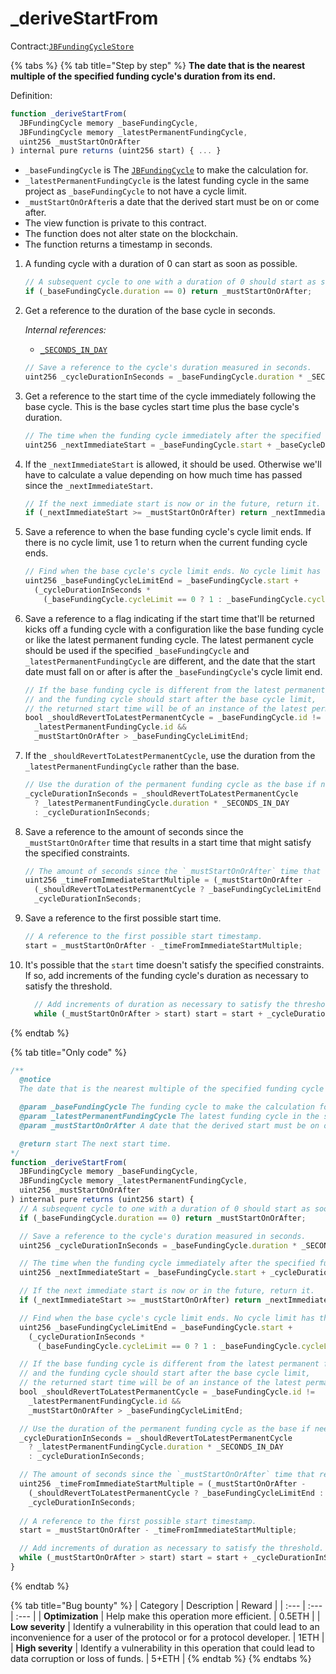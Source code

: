 # \_deriveStartFrom

Contract:[`JBFundingCycleStore`](../)​

{% tabs %}
{% tab title="Step by step" %}
**The date that is the nearest multiple of the specified funding cycle's duration from its end.**

Definition:

```javascript
function _deriveStartFrom(
  JBFundingCycle memory _baseFundingCycle,
  JBFundingCycle memory _latestPermanentFundingCycle,
  uint256 _mustStartOnOrAfter
) internal pure returns (uint256 start) { ... }
```

* `_baseFundingCycle` is The [`JBFundingCycle`](../../../data-structures/jbfundingcycle.md) to make the calculation for.
* `_latestPermanentFundingCycle` is the latest funding cycle in the same project as `_baseFundingCycle` to not have a cycle limit.
* `_mustStartOnOrAfter`is a date that the derived start must be on or come after.
* The view function is private to this contract.
* The function does not alter state on the blockchain.
* The function returns a timestamp in seconds.

1. A funding cycle with a duration of 0 can start as soon as possible. 

   ```javascript
   // A subsequent cycle to one with a duration of 0 should start as soon as possible.
   if (_baseFundingCycle.duration == 0) return _mustStartOnOrAfter;
   ```

2. Get a reference to the duration of the base cycle in seconds.  


   _Internal references:_

   * [`_SECONDS_IN_DAY`](../properties/_seconds_in_day.md)

   ```javascript
   // Save a reference to the cycle's duration measured in seconds.
   uint256 _cycleDurationInSeconds = _baseFundingCycle.duration * _SECONDS_IN_DAY;
   ```

3. Get a reference to the start time of the cycle immediately following the base cycle. This is the base cycles start time plus the base cycle's duration.

   ```javascript
   // The time when the funding cycle immediately after the specified funding cycle starts.
   uint256 _nextImmediateStart = _baseFundingCycle.start + _baseCycleDurationInSeconds;
   ```

4. If the `_nextImmediateStart` is allowed, it should be used. Otherwise we'll have to calculate a value depending on how much time has passed since the `_nextImmediateStart`.

   ```javascript
   // If the next immediate start is now or in the future, return it.
   if (_nextImmediateStart >= _mustStartOnOrAfter) return _nextImmediateStart;
   ```

5. Save a reference to when the base funding cycle's cycle limit ends. If there is no cycle limit, use 1 to return when the current funding cycle ends.

   ```javascript
   // Find when the base cycle's cycle limit ends. No cycle limit has the same behavior of a cycle limit of 1.
   uint256 _baseFundingCycleLimitEnd = _baseFundingCycle.start +
     (_cycleDurationInSeconds *
       (_baseFundingCycle.cycleLimit == 0 ? 1 : _baseFundingCycle.cycleLimit));
   ```

6. Save a reference to a flag indicating if the start time that'll be returned kicks off a funding cycle with a configuration like the base funding cycle or like the latest permanent funding cycle. The latest permanent cycle should be used if the specified `_baseFundingCycle` and `_latestPermanentFundingCycle` are different, and the date that the start date must fall on or after is after the `_baseFundingCycle`'s cycle limit end.

   ```javascript
   // If the base funding cycle is different from the latest permanent funding cycle,
   // and the funding cycle should start after the base cycle limit,
   // the returned start time will be of an instance of the latest permanent funding cycle.
   bool _shouldRevertToLatestPermanentCycle = _baseFundingCycle.id !=
     _latestPermanentFundingCycle.id &&
     _mustStartOnOrAfter > _baseFundingCycleLimitEnd;
   ```

7. If the `_shouldRevertToLatestPermanentCycle`, use the duration from the `_latestPermanentFundingCycle` rather than the base.

   ```javascript
   // Use the duration of the permanent funding cycle as the base if needed.
   _cycleDurationInSeconds = _shouldRevertToLatestPermanentCycle
     ? _latestPermanentFundingCycle.duration * _SECONDS_IN_DAY
     : _cycleDurationInSeconds;
   ```

8. Save a reference to the amount of seconds since the `_mustStartOnOrAfter` time that results in a start time that might satisfy the specified constraints.

   ```javascript
   // The amount of seconds since the `_mustStartOnOrAfter` time that results in a start time that might satisfy the specified constraints.
   uint256 _timeFromImmediateStartMultiple = (_mustStartOnOrAfter -
     (_shouldRevertToLatestPermanentCycle ? _baseFundingCycleLimitEnd : _nextImmediateStart)) %
     _cycleDurationInSeconds;
   ```

9. Save a reference to the first possible start time.

   ```javascript
   // A reference to the first possible start timestamp.
   start = _mustStartOnOrAfter - _timeFromImmediateStartMultiple;
   ```

10. It's possible that the `start` time doesn't satisfy the specified constraints. If so, add increments of the funding cycle's duration as necessary to satisfy the threshold.

    ```javascript
      // Add increments of duration as necessary to satisfy the threshold.
      while (_mustStartOnOrAfter > start) start = start + _cycleDurationInSeconds;
    ```

  
{% endtab %}

{% tab title="Only code" %}
```javascript
/** 
  @notice 
  The date that is the nearest multiple of the specified funding cycle's duration from its end.

  @param _baseFundingCycle The funding cycle to make the calculation for.
  @param _latestPermanentFundingCycle The latest funding cycle in the same project as `_baseFundingCycle` to not have a cycle limit.
  @param _mustStartOnOrAfter A date that the derived start must be on or come after.

  @return start The next start time.
*/
function _deriveStartFrom(
  JBFundingCycle memory _baseFundingCycle,
  JBFundingCycle memory _latestPermanentFundingCycle,
  uint256 _mustStartOnOrAfter
) internal pure returns (uint256 start) {
  // A subsequent cycle to one with a duration of 0 should start as soon as possible.
  if (_baseFundingCycle.duration == 0) return _mustStartOnOrAfter;

  // Save a reference to the cycle's duration measured in seconds.
  uint256 _cycleDurationInSeconds = _baseFundingCycle.duration * _SECONDS_IN_DAY;

  // The time when the funding cycle immediately after the specified funding cycle starts.
  uint256 _nextImmediateStart = _baseFundingCycle.start + _cycleDurationInSeconds;

  // If the next immediate start is now or in the future, return it.
  if (_nextImmediateStart >= _mustStartOnOrAfter) return _nextImmediateStart;

  // Find when the base cycle's cycle limit ends. No cycle limit has the same behavior of a cycle limit of 1.
  uint256 _baseFundingCycleLimitEnd = _baseFundingCycle.start +
    (_cycleDurationInSeconds *
      (_baseFundingCycle.cycleLimit == 0 ? 1 : _baseFundingCycle.cycleLimit));

  // If the base funding cycle is different from the latest permanent funding cycle,
  // and the funding cycle should start after the base cycle limit,
  // the returned start time will be of an instance of the latest permanent funding cycle.
  bool _shouldRevertToLatestPermanentCycle = _baseFundingCycle.id !=
    _latestPermanentFundingCycle.id &&
    _mustStartOnOrAfter > _baseFundingCycleLimitEnd;

  // Use the duration of the permanent funding cycle as the base if needed.
  _cycleDurationInSeconds = _shouldRevertToLatestPermanentCycle
    ? _latestPermanentFundingCycle.duration * _SECONDS_IN_DAY
    : _cycleDurationInSeconds;

  // The amount of seconds since the `_mustStartOnOrAfter` time that results in a start time that might satisfy the specified constraints.
  uint256 _timeFromImmediateStartMultiple = (_mustStartOnOrAfter -
    (_shouldRevertToLatestPermanentCycle ? _baseFundingCycleLimitEnd : _nextImmediateStart)) %
    _cycleDurationInSeconds;
  
  // A reference to the first possible start timestamp.
  start = _mustStartOnOrAfter - _timeFromImmediateStartMultiple;

  // Add increments of duration as necessary to satisfy the threshold.
  while (_mustStartOnOrAfter > start) start = start + _cycleDurationInSeconds;
}
```
{% endtab %}

{% tab title="Bug bounty" %}
| Category | Description | Reward |
| :--- | :--- | :--- |
| **Optimization** | Help make this operation more efficient. | 0.5ETH |
| **Low severity** | Identify a vulnerability in this operation that could lead to an inconvenience for a user of the protocol or for a protocol developer. | 1ETH |
| **High severity** | Identify a vulnerability in this operation that could lead to data corruption or loss of funds. | 5+ETH |
{% endtab %}
{% endtabs %}


